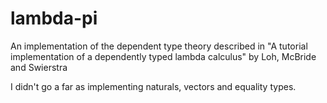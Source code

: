 # lambda-pi

An implementation of the dependent type theory described in "A tutorial implementation of a dependently typed lambda calculus" by Loh, McBride and Swierstra

I didn't go a far as implementing naturals, vectors and equality types.

